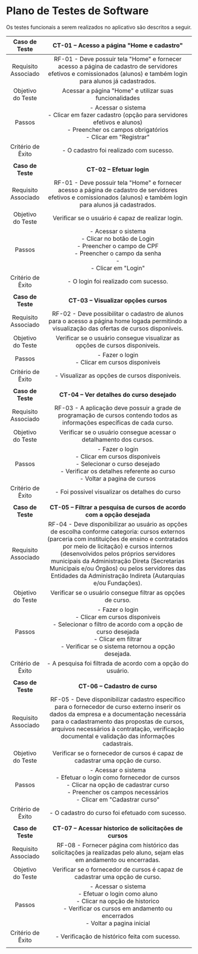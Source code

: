 # Plano de Testes de Software
Os testes funcionais a serem realizados no aplicativo são descritos a seguir.
 
| **Caso de Teste** 	| **CT-01 – Acesso a página "Home e cadastro"** 	|
|:---:	|:---:	|
|	Requisito Associado 	| RF-01 - Deve possuir tela "Home" e fornecer acesso a página de cadastro de servidores efetivos e comissionados (alunos) e também login para alunos já cadastrados. |
| Objetivo do Teste 	| Acessar a página "Home" e utilizar suas funcionalidades |
| Passos 	| - Acessar o sistema <br> - Clicar em fazer cadastro (opção para servidores efetivos e alunos) <br> - Preencher os campos obrigatórios <br> - Clicar em "Registrar" |
|Critério de Êxito | - O cadastro foi realizado com sucesso. |
|  	|  	|
| **Caso de Teste** 	| **CT-02 – Efetuar login**	|
|Requisito Associado | RF-01 - Deve possuir tela "Home" e fornecer acesso a página de cadastro de servidores efetivos e comissionados (alunos) e também login para alunos já cadastrados. |
| Objetivo do Teste 	| Verificar se o usuário é capaz de realizar login. |
| Passos 	| - Acessar o sistema <br> - Clicar no botão de Login <br> - Preencher o campo de CPF <br> - Preencher o campo da senha <br> - <br> - Clicar em "Login" |
|Critério de Êxito | - O login foi realizado com sucesso. |
|  	|  	|
| **Caso de Teste** 	| **CT-03 – Visualizar opções cursos**	|
|Requisito Associado | RF-02	- Deve possibilitar o cadastro de alunos para o acesso a página home logada permitindo a visualização das ofertas de cursos disponíveis. |
| Objetivo do Teste 	| Verificar se o usuário consegue visualizar as opções de cursos disponiveis. |
| Passos 	| - Fazer o login <br> - Clicar em cursos disponiveis |
|Critério de Êxito | - Visualizar as opções de cursos disponiveis. |
|  	|  	|
| **Caso de Teste** 	| **CT-04 – Ver detalhes do curso desejado**	|
|Requisito Associado | RF-03	- A aplicação deve possuir a grade de programação de cursos contendo todos as informações específicas de cada curso. |
| Objetivo do Teste 	| Verificar se o usuário consegue acessar o detalhamento dos cursos. |
| Passos 	| - Fazer o login <br> - Clicar em cursos disponiveis <br> - Selecionar o curso desejado <br> - Verificar os detalhes referente ao curso <br> - Voltar a pagina de cursos |
|Critério de Êxito | - Foi possivel visualizar os detalhes do curso |
|  	|  	|
| **Caso de Teste** 	| **CT-05 – Filtrar a pesquisa de cursos de acordo com a opção desejada**	|
|Requisito Associado | RF-04	- Deve disponibilizar ao usuário as opções de escolha conforme categoria: cursos externos (parceria com instituições de ensino e contratados por meio de licitação) e cursos internos (desenvolvidos pelos próprios servidores municipais da Administração Direta (Secretarias Municipais e/ou Órgãos) ou pelos servidores das Entidades da Administração Indireta (Autarquias e/ou Fundações). |
| Objetivo do Teste 	| Verificar se o usuário consegue filtrar as opções de curso. |
| Passos 	| - Fazer o login <br> - Clicar em cursos disponiveis <br> - Selecionar o filtro de acordo com a opção de curso desejada <br> - Clicar em filtrar <br> - Verificar se o sistema retornou a opção desejada. |
|Critério de Êxito | - A pesquisa foi filtrada de acordo com a opção do usuário. |
|  	|  	|
| **Caso de Teste** 	| **CT-06 – Cadastro de curso**	|
|Requisito Associado | RF-05	- Deve disponibilizar cadastro específico para o fornecedor de curso externo inserir os dados da empresa e a documentação necessária para o cadastramento das propostas de cursos, arquivos necessários à contratação, verificação documental e validação das informações cadastrais. |
| Objetivo do Teste 	| Verificar se o fornecedor de cursos é capaz de cadastrar uma opção de curso. |
| Passos 	| - Acessar o sistema <br> - Efetuar o login como fornecedor de cursos <br> - Clicar na opção de cadastrar curso <br> - Preencher os campos necessários <br> - Clicar em "Cadastrar curso" |
|Critério de Êxito | - O cadastro do curso foi efetuado com sucesso. |
|  	|  	|
| **Caso de Teste** 	| **CT-07 – Acessar historico de solicitações de cursos**	|
|Requisito Associado | RF-08	- Fornecer página com histórico das solicitações ja realizadas pelo aluno, sejam elas em andamento ou encerradas. |
| Objetivo do Teste 	| Verificar se o fornecedor de cursos é capaz de cadastrar uma opção de curso. |
| Passos 	| - Acessar o sistema <br> - Efetuar o login como aluno <br> - Clicar na opção de historico <br> - Verificar os cursos em andamento ou encerrados <br> - Voltar a pagina inicial |
|Critério de Êxito | - Verificação de histórico feita com sucesso. |
|  	|  	|
